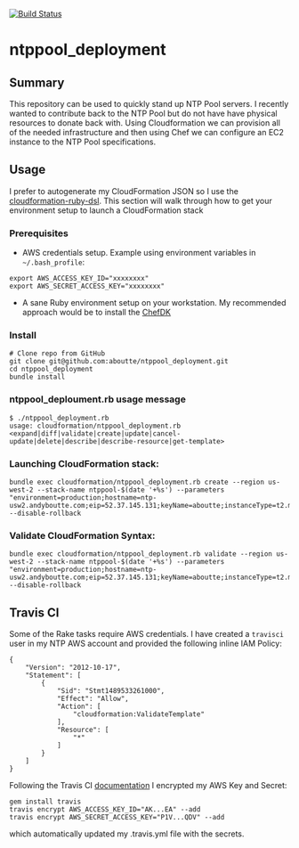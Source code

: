 [![Build Status](https://api.travis-ci.org/aboutte/ntppool_deployment.svg?branch=master)](https://travis-ci.org/aboutte/ntppool_deployment)


# ntppool_deployment

## Summary

This repository can be used to quickly stand up NTP Pool servers.  I recently wanted to contribute back to the NTP Pool
but do not have have physical resources to donate back with.  Using Cloudformation we can provision all of the needed 
infrastructure and then using Chef we can configure an EC2 instance to the NTP Pool specifications.  


## Usage

I prefer to autogenerate my CloudFormation JSON so I use the [cloudformation-ruby-dsl](https://github.com/bazaarvoice/cloudformation-ruby-dsl).
This section will walk through how to get your environment setup to launch a CloudFormation stack

### Prerequisites

- AWS credentials setup.  Example using environment variables in `~/.bash_profile`:

```
export AWS_ACCESS_KEY_ID="xxxxxxxx"
export AWS_SECRET_ACCESS_KEY="xxxxxxxx"
```
- A sane Ruby environment setup on your workstation.  My recommended approach would be to install the [ChefDK](https://downloads.chef.io/chef-dk/)

### Install

```
# Clone repo from GitHub
git clone git@github.com:aboutte/ntppool_deployment.git
cd ntppool_deployment
bundle install

```

### ntppool_deploument.rb usage message

```
$ ./ntppool_deployment.rb
usage: cloudformation/ntppool_deployment.rb <expand|diff|validate|create|update|cancel-update|delete|describe|describe-resource|get-template>
```

### Launching CloudFormation stack:

```
bundle exec cloudformation/ntppool_deployment.rb create --region us-west-2 --stack-name ntppool-$(date '+%s') --parameters "environment=production;hostname=ntp-usw2.andyboutte.com;eip=52.37.145.131;keyName=aboutte;instanceType=t2.micro" --disable-rollback
```

### Validate CloudFormation Syntax:

```
bundle exec cloudformation/ntppool_deployment.rb validate --region us-west-2 --stack-name ntppool-$(date '+%s') --parameters "environment=production;hostname=ntp-usw2.andyboutte.com;eip=52.37.145.131;keyName=aboutte;instanceType=t2.micro" --disable-rollback
```

## Travis CI

Some of the Rake tasks require AWS credentials.  I have created a `travisci` user in my NTP AWS account and provided the following inline IAM Policy:

```
{
    "Version": "2012-10-17",
    "Statement": [
        {
            "Sid": "Stmt1489533261000",
            "Effect": "Allow",
            "Action": [
                "cloudformation:ValidateTemplate"
            ],
            "Resource": [
                "*"
            ]
        }
    ]
}
```
Following the Travis CI [documentation](https://docs.travis-ci.com/user/encryption-keys/) I encrypted my AWS Key and Secret:
```
gem install travis
travis encrypt AWS_ACCESS_KEY_ID="AK...EA" --add
travis encrypt AWS_SECRET_ACCESS_KEY="P1V...QDV" --add
```

which automatically updated my .travis.yml file with the secrets.